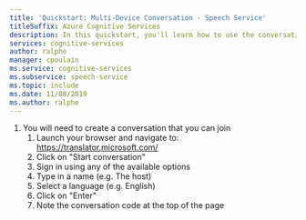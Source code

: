 ```yaml
---
title: 'Quickstart: Multi-Device Conversation - Speech Service'
titleSuffix: Azure Cognitive Services
description: In this quickstart, you'll learn how to use the conversation translator to create a new conversation, as well as join an existing conversation.
services: cognitive-services
author: ralphe
manager: cpoulain
ms.service: cognitive-services
ms.subservice: speech-service
ms.topic: include
ms.date: 11/08/2019
ms.author: ralphe
---
```


1. You will need to create a conversation that you can join
    1. Launch your browser and navigate to: https://translator.microsoft.com/
    1. Click on "Start conversation"
    1. Sign in using any of the available options
    1. Type in a name (e.g. The host)
    1. Select a language (e.g. English)
    1. Click on "Enter"
    1. Note the conversation code at the top of the page